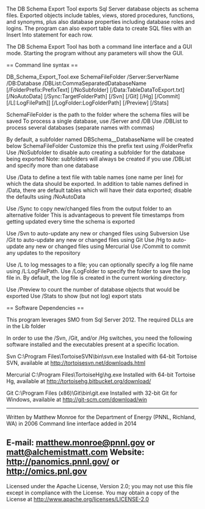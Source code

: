 The DB Schema Export Tool exports Sql Server database objects as schema files. 
Exported objects include tables, views, stored procedures, functions, and synonyms,
plus also database properties including database roles and logins.  The 
program can also export table data to create SQL files with 
an Insert Into statement for each row.

The DB Schema Export Tool has both a command line interface and a GUI mode.
Starting the program without any parameters will show the GUI.

== Command line syntax ==

DB_Schema_Export_Tool.exe
 SchemaFileFolder /Server:ServerName
 /DB:Database /DBList:CommaSeparatedDatabaseName
 [/FolderPrefix:PrefixText] [/NoSubfolder]
 [/Data:TableDataToExport.txt] [/NoAutoData] 
 [/Sync:TargetFolderPath] [/Svn] [/Git] [/Hg] [/Commit]
 [/L[:LogFilePath]] [/LogFolder:LogFolderPath] [/Preview] [/Stats]

SchemaFileFolder is the path to the folder where the schema files will be saved
To process a single database, use /Server and /DB
Use /DBList to process several databases (separate names with commas)

By default, a subfolder named DBSchema__DatabaseName will be created below SchemaFileFolder
Customize this the prefix text using /FolderPrefix
Use /NoSubfolder to disable auto creating a subfolder for the database being exported
Note: subfolders will always be created if you use /DBList and specify more than one database

Use /Data to define a text file with table names (one name per line) for which the data 
should be exported. In addition to table names defined in /Data, there are default tables 
which will have their data exported; disable the defaults using /NoAutoData

Use /Sync to copy new/changed files from the output folder to an alternative folder
This is advantageous to prevent file timestamps from getting updated every time the schema is exported

Use /Svn to auto-update any new or changed files using Subversion
Use /Git to auto-update any new or changed files using Git
Use /Hg  to auto-update any new or changed files using Mercurial
Use /Commit to commit any updates to the repository

Use /L to log messages to a file; you can optionally specify a log file name using /L:LogFilePath.
Use /LogFolder to specify the folder to save the log file in. 
By default, the log file is created in the current working directory.

Use /Preview to count the number of database objects that would be exported
Use /Stats to show (but not log) export stats

== Software Dependencies ==

This program leverages SMO from Sql Server 2012.  The required DLLs are in the Lib folder

In order to use the /Svn, /Git, and/or /Hg switches, you need the following software installed
and the executables present at a specific location.

Svn
	C:\Program Files\TortoiseSVN\bin\svn.exe
	Installed with 64-bit Tortoise SVN, available at http://tortoisesvn.net/downloads.html

Mercurial
	C:\Program Files\TortoiseHg\hg.exe
	Installed with 64-bit Tortoise Hg,  available at http://tortoisehg.bitbucket.org/download/

Git
	C:\Program Files (x86)\Git\bin\git.exe
	Installed with 32-bit Git for Windows, available at http://git-scm.com/download/win

------------------------------------------------------------------------------------
Written by Matthew Monroe for the Department of Energy (PNNL, Richland, WA) in 2006
Command line interface added in 2014

E-mail: matthew.monroe@pnnl.gov or matt@alchemistmatt.com
Website: http://panomics.pnnl.gov/ or http://omics.pnl.gov
------------------------------------------------------------------------------------

Licensed under the Apache License, Version 2.0; you may not use this file except 
in compliance with the License.  You may obtain a copy of the License at 
http://www.apache.org/licenses/LICENSE-2.0
